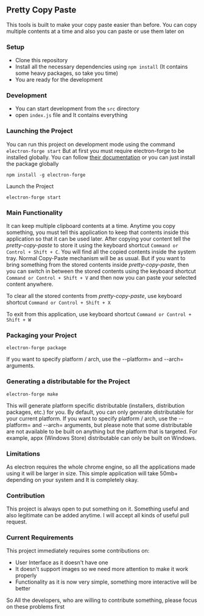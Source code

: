 ## Pretty Copy Paste
This tools is built to make your copy paste easier than before. You can copy multiple contents at a time and also you can paste or use them later on

### Setup
- Clone this repository
- Install all the necessary dependencies using `npm install` (It contains some heavy packages, so take you time)
- You are ready for the development

### Development
- You can start development from the `src` directory
- open `index.js` file and It contains everything

### Launching the Project
You can run this project on development mode using the command `electron-forge start` But at first you must require electron-forge to be installed globally. You can follow [their documentation](https://github.com/electron-userland/electron-forge/tree/5.x) or you can just install the package globally
```
npm install -g electron-forge
```
Launch the Project
```
electron-forge start
```

### Main Functionality
It can keep multiple clipboard contents at a time. Anytime you copy something, you must tell this application to keep that contents inside this application so that it can be used later. After copying your content tell the *pretty-copy-paste* to store it using the keyboard shortcut `Command or Control + Shift + C`. You will find all the copied contents inside the system tray. Normal Copy-Paste mechanism will be as usual. But if you want to bring something from the stored contents inside *pretty-copy-paste*, then you can switch in between the stored contents using the keyboard shortcut `Command or Control + Shift + V` and then now you can paste your selected content anywhere.

To clear all the stored contents from *pretty-copy-paste*, use keyboard shortcut `Command or Control + Shift + X`

To exit from this application, use keyboard shortcut `Command or Control + Shift + W`

### Packaging your Project
```
electron-forge package
```
If you want to specify platform / arch, use the --platform=<platform> and --arch=<arch> arguments.

### Generating a distributable for the Project
```
electron-forge make
```
This will generate platform specific distributable (installers, distribution packages, etc.) for you. By default, you can only generate distributable for your current platform. If you want to specify platform / arch, use the --platform=<platform> and --arch=<arch> arguments, but please note that some distributable are not available to be built on anything but the platform that is targeted. For example, appx (Windows Store) distributable can only be built on Windows.

### Limitations
As electron requires the whole chrome engine, so all the applications made using it will be larger in size. This simple application will take 50mb+ depending on your system and It is completely okay.

### Contribution
This project is always open to put something on it. Something useful and also legitimate can be added anytime. I will accept all kinds of useful pull request.

### Current Requirements
This project immediately requires some contributions on:
- User Interface as it doesn't have one
- It doesn't support images so we need more attention to make it work properly
- Functionality as it is now very simple, something more interactive will be better

So All the developers, who are willing to contribute something, please focus on these problems first
